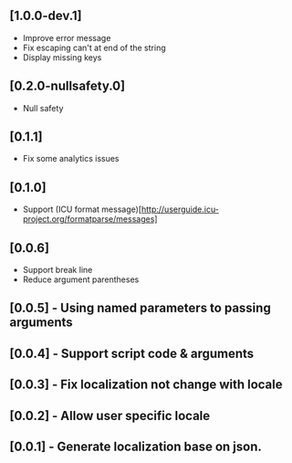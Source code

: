 ## [1.0.0-dev.1]

- Improve error message
- Fix escaping can't at end of the string
- Display missing keys

## [0.2.0-nullsafety.0]

- Null safety

## [0.1.1]

- Fix some analytics issues

## [0.1.0]

- Support (ICU format message)[http://userguide.icu-project.org/formatparse/messages]

## [0.0.6]

- Support break line
- Reduce argument parentheses

## [0.0.5] - Using named parameters to passing arguments

## [0.0.4] - Support script code & arguments

## [0.0.3] - Fix localization not change with locale

## [0.0.2] - Allow user specific locale

## [0.0.1] - Generate localization base on json.
